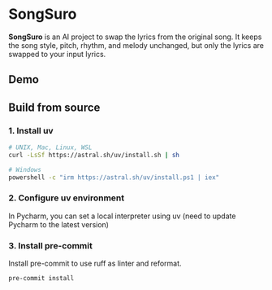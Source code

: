# SongSuro

**SongSuro** is an AI project to swap the lyrics from the original song.
It keeps the song style, pitch, rhythm, and melody unchanged, but only the lyrics are swapped to your input lyrics.

## Demo

<Demo will be here>

## Build from source

### 1. Install uv
```bash
# UNIX, Mac, Linux, WSL
curl -LsSf https://astral.sh/uv/install.sh | sh

# Windows
powershell -c "irm https://astral.sh/uv/install.ps1 | iex"
```

### 2. Configure uv environment

In Pycharm, you can set a local interpreter using uv (need to update Pycharm to the latest version)


### 3. Install pre-commit
Install pre-commit to use ruff as linter and reformat.

```
pre-commit install
```
